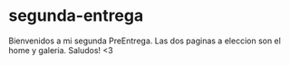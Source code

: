 # segunda-entrega

Bienvenidos a mi segunda PreEntrega.
Las dos paginas a eleccion son el home y galeria. Saludos! <3
